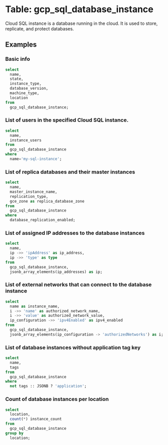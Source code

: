 # Table: gcp_sql_database_instance

Cloud SQL instance is a database running in the cloud. It is used to store, replicate, and protect databases.

## Examples

### Basic info

```sql
select
  name,
  state,
  instance_type,
  database_version,
  machine_type,
  location
from
  gcp_sql_database_instance;
```

### List of users in the specified Cloud SQL instance.

```sql
select
  name,
  instance_users
from
  gcp_sql_database_instance
where
  name='my-sql-instance';
```

### List of replica databases and their master instances

```sql
select
  name,
  master_instance_name,
  replication_type,
  gce_zone as replica_database_zone
from
  gcp_sql_database_instance
where
  database_replication_enabled;
```

### List of assigned IP addresses to the database instances

```sql
select
  name,
  ip ->> 'ipAddress' as ip_address,
  ip ->> 'type' as type
from
  gcp_sql_database_instance,
  jsonb_array_elements(ip_addresses) as ip;
```

### List of external networks that can connect to the database instance

```sql
select
  name as instance_name,
  i ->> 'name' as authorized_network_name,
  i ->> 'value' as authorized_network_value,
  ip_configuration ->> 'ipv4Enabled' as ipv4_enabled
from
  gcp_sql_database_instance,
  jsonb_array_elements(ip_configuration -> 'authorizedNetworks') as i;
```

### List of database instances without application tag key

```sql
select
  name,
  tags
from
  gcp_sql_database_instance
where
  not tags :: JSONB ? 'application';
```

### Count of database instances per location

```sql
select
  location,
  count(*) instance_count
from
  gcp_sql_database_instance
group by
  location;
```
